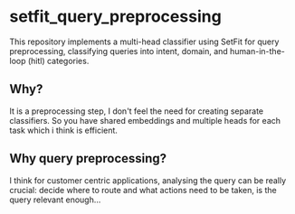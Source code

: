 # setfit_query_preprocessing

This repository implements a multi-head classifier using SetFit for query preprocessing, classifying queries into intent, domain, and human-in-the-loop (hitl) categories. 

## Why?

It is a preprocessing step, I don't feel the need for creating separate classifiers. So you have shared embeddings and multiple heads for each task which i think is efficient.

## Why query preprocessing?

I think for customer centric applications, analysing the query can be really crucial: decide where to route and what actions need to be taken, is the query relevant enough...
